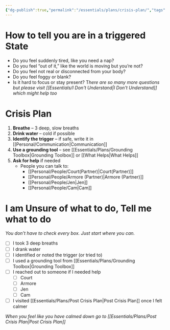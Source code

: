 ```yaml
---
{"dg-publish":true,"permalink":"/essentials/plans/crisis-plan/","tags":["Crisis-Plan","SelfCare","anchor","safety"]}
---
```


# How to tell you are in a triggered State
- Do you feel suddenly tired, like you need a nap?
- Do you feel “out of it,” like the world is moving but you’re not?
- Do you feel not real or disconnected from your body?
- Do you feel foggy or blank?
- Is it hard to focus or stay present?
T*here are so many more questions but please visit [[Essentials/I Don't Understand\|I Don't Understand]] which might help too*
# Crisis Plan

1. **Breathe** – 3 deep, slow breaths  
2. **Drink water** – cold if possible  
3. **Identify the trigger** – if safe, write it in [[Personal/Communication\|Communication]]  
4. **Use a grounding tool** – see [[Essentials/Plans/Grounding Toolbox\|Grounding Toolbox]]  or [[What Helps\|What Helps]]
5. **Ask for help** if needed  
   - People you can talk to:  
     - [[Personal/People/Court(Partner)\|Court(Partner)]]  
     - [[Personal/People/Armore (Partner)\|Armore (Partner)]]  
     - [[Personal/People/Jen\|Jen]]  
     - [[Personal/People/Cam\|Cam]]  

# I am Unsure of what to do, Tell me what to do
*You don’t have to check every box. Just start where you can.*

- [ ] I took 3 deep breaths
- [ ] I drank water
- [ ] I identified or noted the trigger (or tried to)
- [ ] I used a grounding tool from [[Essentials/Plans/Grounding Toolbox\|Grounding Toolbox]]
- [ ] I reached out to someone if I needed help
  - [ ] Court
  - [ ] Armore
  - [ ] Jen
  - [ ] Cam
- [ ] I visited [[Essentials/Plans/Post Crisis Plan\|Post Crisis Plan]] once I felt calmer

*When you feel like you have calmed down go to [[Essentials/Plans/Post Crisis Plan\|Post Crisis Plan]]*
